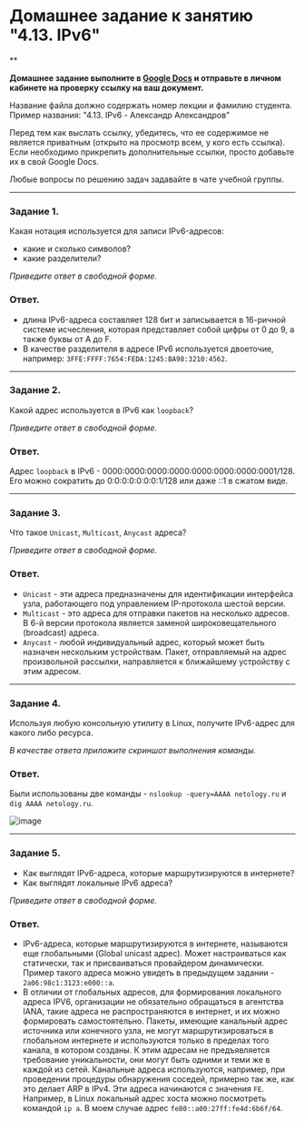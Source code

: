 # Домашнее задание к занятию "4.13. IPv6"

**

**Домашнее задание выполните в [Google Docs](https://docs.google.com/) и отправьте в личном кабинете на проверку ссылку на ваш документ.** 

Название файла должно содержать номер лекции и фамилию студента. Пример названия: "4.13. IPv6 - Александр Александров"

Перед тем как выслать ссылку, убедитесь, что ее содержимое не является приватным (открыто на просмотр всем, у кого есть ссылка). Если необходимо прикрепить дополнительные ссылки, просто добавьте их в свой Google Docs.

Любые вопросы по решению задач задавайте в чате учебной группы.

---

### Задание 1. 

Какая нотация используется для записи IPv6-адресов:

 - какие и сколько символов?
 - какие разделители?

*Приведите ответ в свободной форме.*

### Ответ. 
- длина IPv6-адреса составляет 128 бит и записывается в 16-ричной системе исчесления, которая представляет собой цифры от 0 до 9, а также буквы от A до F.
- В качестве разделителя в адресе IPv6 используется двоеточие, например: `3FFE:FFFF:7654:FEDA:1245:BA98:3210:4562`.

---

### Задание 2. 

Какой адрес используется в IPv6 как `loopback`?

*Приведите ответ в свободной форме.*

### Ответ. 

Адрес `loopback` в IPv6 - 0000:0000:0000:0000:0000:0000:0000:0001/128. Его можно сократить до 0:0:0:0:0:0:0:1/128 или даже ::1 в сжатом виде.

---

### Задание 3. 

Что такое `Unicast`, `Multicast`, `Anycast` адреса?

*Приведите ответ в свободной форме.*

### Ответ. 

- `Unicast` - эти адреса предназначены для идентификации интерфейса узла, работающего под управлением IP-протокола шестой версии.
- `Multicast` - это адреса для отправки пакетов на несколько адресов. В 6-й версии протокола является заменой широковещательного (broadcast) адреса.
- `Anycast` - любой индивидуальный адрес, который может быть назначен нескольким устройствам. Пакет, отправляемый на адрес произвольной рассылки, направляется к ближайшему устройству с этим адресом.


---

### Задание 4. 

Используя любую консольную утилиту в Linux, получите IPv6-адрес для какого либо ресурса.

*В качестве ответа приложите скриншот выполнения команды.*

### Ответ. 

Были использованы две команды - `nslookup -query=AAAA netology.ru` и `dig AAAA netology.ru`.

![image](https://user-images.githubusercontent.com/121082757/229482902-a1bc1743-ee67-4832-98f1-9823732cd138.png)


---

### Задание 5. 

 - Как выглядят IPv6-адреса, которые маршрутизируются в интернете?
 - Как выглядят локальные IPv6 адреса?

*Приведите ответ в свободной форме.*

### Ответ. 

- IPv6-адреса, которые маршрутизируются в интернете, называются еще глобальными (Global unicast адрес).  Может настраиваться как статически, так и присваиваться провайдером динамически. Пример такого адреса можно увидеть в предыдущем задании - `2a06:98c1:3123:e000::a`.
- В отличии от глобальных адресов, для формирования локального адреса IPV6, организации не обязательно обращаться в агентства IANA, 
такие адреса не распространяются в интернет, и их можно формировать самостоятельно. 
Пакеты, имеющие канальный адрес источника или конечного узла, не могут маршрутизироваться в глобальном интернете и используются только в пределах того канала, 
в котором созданы. К этим адресам не предъявляется требование уникальности, они могут быть одними и теми же в каждой из сетей. 
Канальные адреса используются, например, при проведении процедуры обнаружения соседей, примерно так же, как это делает ARP в IPv4. 
Эти адреса начинаются с значения `FE`. Например, в Linux локальный адрес хоста можно посмотреть командой `ip a`. В моем случае адрес `fe80::a00:27ff:fe4d:6b6f/64`.

